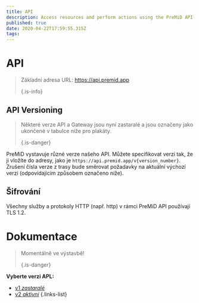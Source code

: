```yaml
---
title: API
description: Access resources and perform actions using the PreMiD API
published: true
date: 2020-04-22T17:59:55.315Z
tags:
---
```


# API

> Základní adresa URL: https://api.premid.app 
> 
> {.is-info}

## API Versioning
> Některé verze API a Gateway jsou nyní zastaralé a jsou označeny jako ukončené v tabulce níže pro plakáty. 
> 
> {.is-danger}

PreMiD vystavuje různé verze našeho API. Můžete specifikovat verzi tak, že ji vložíte do adresy, jako je `https://api.premid.app/v{version_number}`. Zrušení čísla verze z trasy bude směrovat požadavky na aktuální výchozí verzi (odpovídajícím způsobem označeno níže).

## Šifrování

Všechny služby a protokoly HTTP (např. http) v rámci PreMiD API používají TLS 1.2.

# Dokumentace
> Momentálně ve výstavbě! 
> 
> {.is-danger}

**Vyberte verzi APL:**
- [v1 *zastaralé*](/dev/api/v1)
- [v2 *aktivní*](/dev/api/v2)
{.links-list}